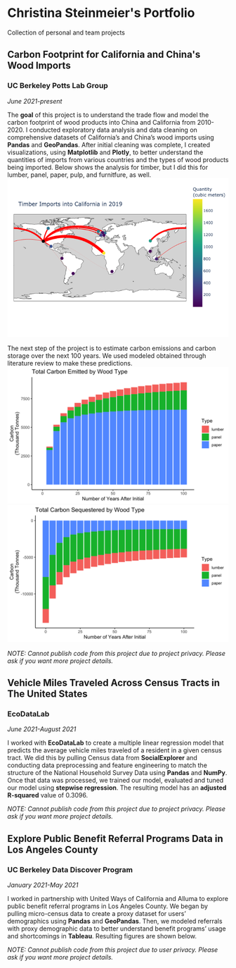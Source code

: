 # Christina Steinmeier's Portfolio
Collection of personal and team projects
## Carbon Footprint for California and China's Wood Imports
### UC Berkeley Potts Lab Group
*June 2021-present*

The **goal** of this project is to understand the trade flow and model the carbon footprint of wood products into China and California from 2010-2020. I conducted exploratory data analysis and data cleaning on comprehensive datasets of California’s and China’s wood imports using **Pandas** and **GeoPandas**. After initial cleaning was complete, I created visualizations, using **Matplotlib** and **Plotly**, to better understand the quantities of imports from various countries and the types of wood products being imported. Below shows the analysis for timber, but I did this for lumber, panel, paper, pulp, and furnitfure, as well.
![](https://github.com/cssteinmeier/Christina_Portfolio/blob/main/Images/Map_Timber_2019.png)

The next step of the project is to estimate carbon emissions and carbon storage over the next 100 years. We used modeled obtained through literature review to make these predictions.
![](https://github.com/cssteinmeier/Christina_Portfolio/blob/main/Images/Total_Carbon_Emitted_by_Wood_Type.png)
![](https://github.com/cssteinmeier/Christina_Portfolio/blob/main/Images/Total_Carbon_Sequestered_by_Wood_Type.png)

*NOTE: Cannot publish code from this project due to project privacy. Please ask if you want more project details.*

## Vehicle Miles Traveled Across Census Tracts in The United States
### EcoDataLab
*June 2021-August 2021*

I worked with **EcoDataLab** to create a multiple linear regression model that predicts the average vehicle miles traveled of a resident in a given census tract. We did this by pulling Census data from **SocialExplorer** and conducting data preprocessing and feature engineering to match the structure of the National Household Survey Data using **Pandas** and **NumPy**. Once that data was processed, we trained our model, evaluated and tuned our model using **stepwise regression**. The resulting model has an **adjusted R-squared** value of 0.3096.

*NOTE: Cannot publish code from this project due to project privacy. Please ask if you want more project details.*

## Explore Public Benefit Referral Programs Data in Los Angeles County
### UC Berkeley Data Discover Program
*January 2021-May 2021*

I worked in partnership with United Ways of California and Alluma to explore public benefit referral programs in Los Angeles County. We began by pulling micro-census data to create a proxy dataset for users’ demographics using **Pandas** and **GeoPandas**. Then, we modeled referrals with proxy demographic data to better understand benefit programs’ usage and shortcomings in **Tableau**. Resulting figures are shown below. 

*NOTE: Cannot publish code from this project due to user privacy. Please ask if you want more project details.*
